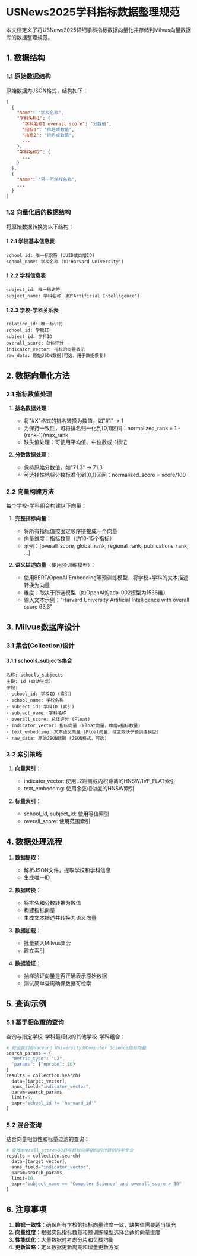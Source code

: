 # USNews2025学科指标数据整理规范

本文档定义了将USNews2025详细学科指标数据向量化并存储到Milvus向量数据库的数据整理规范。

## 1. 数据结构

### 1.1 原始数据结构
原始数据为JSON格式，结构如下：
```json
[
  {
    "name": "学校名称",
    "学科名称1": {
      "学科名称1 overall score": "分数值",
      "指标1": "排名或数值",
      "指标2": "排名或数值",
      ...
    },
    "学科名称2": {
      ...
    }
  },
  {
    "name": "另一所学校名称",
    ...
  }
]
```

### 1.2 向量化后的数据结构

将原始数据转换为以下结构：

#### 1.2.1 学校基本信息表
```
school_id: 唯一标识符 (UUID或自增ID)
school_name: 学校名称 (如"Harvard University")
```

#### 1.2.2 学科信息表
```
subject_id: 唯一标识符
subject_name: 学科名称 (如"Artificial Intelligence")
```

#### 1.2.3 学校-学科关系表
```
relation_id: 唯一标识符
school_id: 学校ID
subject_id: 学科ID
overall_score: 总体评分
indicator_vector: 指标的向量表示
raw_data: 原始JSON数据(可选，用于数据恢复)
```

## 2. 数据向量化方法

### 2.1 指标数值处理

1. **排名数据处理**：
   - 将"#X"格式的排名转换为数值，如"#1" → 1
   - 为保持一致性，可将排名归一化到[0,1]区间：normalized_rank = 1 - (rank-1)/max_rank
   - 缺失值处理：可使用平均值、中位数或-1标记

2. **分数数据处理**：
   - 保持原始分数值，如"71.3" → 71.3
   - 可选择性地将分数标准化到[0,1]区间：normalized_score = score/100

### 2.2 向量构建方法

每个学校-学科组合构建以下向量：

1. **完整指标向量**：
   - 将所有指标值按固定顺序拼接成一个向量
   - 向量维度：指标数量（约10-15个指标）
   - 示例：[overall_score, global_rank, regional_rank, publications_rank, ...]

2. **语义描述向量**（使用预训练模型）：
   - 使用BERT/OpenAI Embedding等预训练模型，将学校+学科的文本描述转换为向量
   - 维度：取决于所选模型（如OpenAI的ada-002模型为1536维）
   - 输入文本示例："Harvard University Artificial Intelligence with overall score 63.3"

## 3. Milvus数据库设计

### 3.1 集合(Collection)设计

#### 3.1.1 schools_subjects集合
```
名称: schools_subjects
主键: id (自动生成)
字段:
- school_id: 学校ID (索引)
- school_name: 学校名称
- subject_id: 学科ID (索引)
- subject_name: 学科名称
- overall_score: 总体评分 (Float)
- indicator_vector: 指标向量 (Float向量，维度=指标数量)
- text_embedding: 文本语义向量 (Float向量，维度取决于预训练模型)
- raw_data: 原始JSON数据 (JSON格式，可选)
```

### 3.2 索引策略

1. **向量索引**：
   - indicator_vector: 使用L2距离或内积距离的HNSW/IVF_FLAT索引
   - text_embedding: 使用余弦相似度的HNSW索引

2. **标量索引**：
   - school_id, subject_id: 使用等值索引
   - overall_score: 使用范围索引

## 4. 数据处理流程

1. **数据提取**：
   - 解析JSON文件，提取学校和学科信息
   - 生成唯一ID

2. **数据转换**：
   - 将排名和分数转换为数值
   - 构建指标向量
   - 生成文本描述并转换为语义向量

3. **数据加载**：
   - 批量插入Milvus集合
   - 建立索引

4. **数据验证**：
   - 抽样验证向量是否正确表示原始数据
   - 测试简单查询确保数据可检索

## 5. 查询示例

### 5.1 基于相似度的查询

查询与指定学校-学科最相似的其他学校-学科组合：

```python
# 假设我们有Harvard University的Computer Science指标向量
search_params = {
  "metric_type": "L2",
  "params": {"nprobe": 10}
}
results = collection.search(
  data=[target_vector],
  anns_field="indicator_vector",
  param=search_params,
  limit=5,
  expr="school_id != 'harvard_id'"
)
```

### 5.2 混合查询

结合向量相似性和标量过滤的查询：

```python
# 查找overall_score>80且与目标向量相似的计算机科学专业
results = collection.search(
  data=[target_vector],
  anns_field="indicator_vector",
  param=search_params,
  limit=10,
  expr="subject_name == 'Computer Science' and overall_score > 80"
)
```

## 6. 注意事项

1. **数据一致性**：确保所有学校的指标向量维度一致，缺失值需要适当填充
2. **向量维度**：根据实际指标数量和预训练模型选择合适的向量维度
3. **性能优化**：大量数据时考虑分片和负载均衡
4. **更新策略**：定义数据更新周期和增量更新方案 